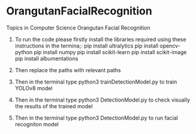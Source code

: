 # OrangutanFacialRecognition
Topics in Computer Science Orangutan Facial Recognition

1. To run the code please firstly install the libraries required using these instructions in the termina;:
    pip install ultralytics
    pip install opencv-python
    pip install numpy
    pip install scikit-learn
    pip install scikit-image
    pip install albumentations

2. Then replace the paths with relevant paths 
3. Then in the terminal type python3 trainDetectionModel.py to train YOLOv8 model
4. Then in the terminal type python3 DetectionModel.py to check visually the results of the trained model
5. Then in the terminal type python3 DetectionModel.py to run facial recogniton model